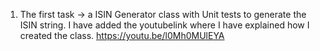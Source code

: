 1. The first task -> a ISIN Generator class with Unit tests to generate the ISIN string.  I have added the youtubelink where I have explained how I created the class.
   https://youtu.be/l0Mh0MUlEYA
   
